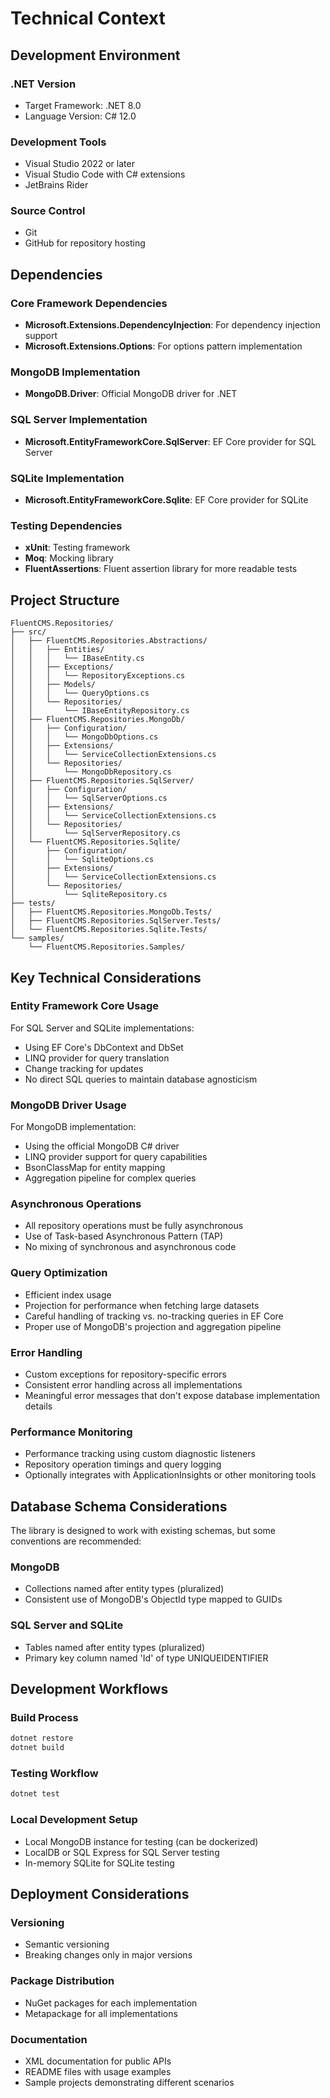 # Technical Context

## Development Environment

### .NET Version
- Target Framework: .NET 8.0
- Language Version: C# 12.0

### Development Tools
- Visual Studio 2022 or later
- Visual Studio Code with C# extensions
- JetBrains Rider

### Source Control
- Git
- GitHub for repository hosting

## Dependencies

### Core Framework Dependencies
- **Microsoft.Extensions.DependencyInjection**: For dependency injection support
- **Microsoft.Extensions.Options**: For options pattern implementation

### MongoDB Implementation
- **MongoDB.Driver**: Official MongoDB driver for .NET

### SQL Server Implementation
- **Microsoft.EntityFrameworkCore.SqlServer**: EF Core provider for SQL Server

### SQLite Implementation
- **Microsoft.EntityFrameworkCore.Sqlite**: EF Core provider for SQLite

### Testing Dependencies
- **xUnit**: Testing framework
- **Moq**: Mocking library
- **FluentAssertions**: Fluent assertion library for more readable tests

## Project Structure

```
FluentCMS.Repositories/
├── src/
│   ├── FluentCMS.Repositories.Abstractions/
│   │   ├── Entities/
│   │   │   └── IBaseEntity.cs
│   │   ├── Exceptions/
│   │   │   └── RepositoryExceptions.cs
│   │   ├── Models/
│   │   │   └── QueryOptions.cs
│   │   └── Repositories/
│   │       └── IBaseEntityRepository.cs
│   ├── FluentCMS.Repositories.MongoDb/
│   │   ├── Configuration/
│   │   │   └── MongoDbOptions.cs
│   │   ├── Extensions/
│   │   │   └── ServiceCollectionExtensions.cs
│   │   └── Repositories/
│   │       └── MongoDbRepository.cs
│   ├── FluentCMS.Repositories.SqlServer/
│   │   ├── Configuration/
│   │   │   └── SqlServerOptions.cs
│   │   ├── Extensions/
│   │   │   └── ServiceCollectionExtensions.cs
│   │   └── Repositories/
│   │       └── SqlServerRepository.cs
│   └── FluentCMS.Repositories.Sqlite/
│       ├── Configuration/
│       │   └── SqliteOptions.cs
│       ├── Extensions/
│       │   └── ServiceCollectionExtensions.cs
│       └── Repositories/
│           └── SqliteRepository.cs
├── tests/
│   ├── FluentCMS.Repositories.MongoDb.Tests/
│   ├── FluentCMS.Repositories.SqlServer.Tests/
│   └── FluentCMS.Repositories.Sqlite.Tests/
└── samples/
    └── FluentCMS.Repositories.Samples/
```

## Key Technical Considerations

### Entity Framework Core Usage

For SQL Server and SQLite implementations:
- Using EF Core's DbContext and DbSet
- LINQ provider for query translation
- Change tracking for updates
- No direct SQL queries to maintain database agnosticism

### MongoDB Driver Usage

For MongoDB implementation:
- Using the official MongoDB C# driver
- LINQ provider support for query capabilities
- BsonClassMap for entity mapping
- Aggregation pipeline for complex queries

### Asynchronous Operations

- All repository operations must be fully asynchronous
- Use of Task-based Asynchronous Pattern (TAP)
- No mixing of synchronous and asynchronous code

### Query Optimization

- Efficient index usage
- Projection for performance when fetching large datasets
- Careful handling of tracking vs. no-tracking queries in EF Core
- Proper use of MongoDB's projection and aggregation pipeline

### Error Handling

- Custom exceptions for repository-specific errors
- Consistent error handling across all implementations
- Meaningful error messages that don't expose database implementation details

### Performance Monitoring

- Performance tracking using custom diagnostic listeners
- Repository operation timings and query logging
- Optionally integrates with ApplicationInsights or other monitoring tools

## Database Schema Considerations

The library is designed to work with existing schemas, but some conventions are recommended:

### MongoDB
- Collections named after entity types (pluralized)
- Consistent use of MongoDB's ObjectId type mapped to GUIDs

### SQL Server and SQLite
- Tables named after entity types (pluralized)
- Primary key column named 'Id' of type UNIQUEIDENTIFIER

## Development Workflows

### Build Process
```bash
dotnet restore
dotnet build
```

### Testing Workflow
```bash
dotnet test
```

### Local Development Setup
- Local MongoDB instance for testing (can be dockerized)
- LocalDB or SQL Express for SQL Server testing
- In-memory SQLite for SQLite testing

## Deployment Considerations

### Versioning
- Semantic versioning
- Breaking changes only in major versions

### Package Distribution
- NuGet packages for each implementation
- Metapackage for all implementations

### Documentation
- XML documentation for public APIs
- README files with usage examples
- Sample projects demonstrating different scenarios
